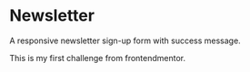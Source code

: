 # Newsletter
 A responsive newsletter sign-up form with success message.

This is my first challenge from frontendmentor.
